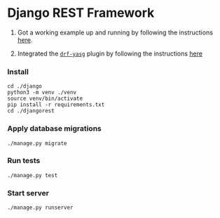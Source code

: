 # Django REST Framework

1. Got a working example up and running by following the instructions [here](https://scotch.io/tutorials/build-a-rest-api-with-django-a-test-driven-approach-part-1).

2. Integrated the [`drf-yasg`](https://github.com/axnsan12/drf-yasg/) plugin by following the instructions [here](https://drf-yasg.readthedocs.io/en/stable/readme.html#installation)

### Install

```
cd ./django
python3 -m venv ./venv
source venv/bin/activate
pip install -r requirements.txt
cd ./djangorest
```

### Apply database migrations

```
./manage.py migrate
```

### Run tests

```
./manage.py test
```

### Start server

```
./manage.py runserver
```
